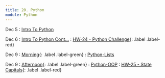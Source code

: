 ```yaml
---
title: 20. Python
module: Python
---
```


Dec 5
: [Intro To Python](https://git.generalassemb.ly/seir-flex-07-25-23/Intro-to-Python)

Dec 6
: [Intro To Python Cont...](https://git.generalassemb.ly/seir-flex-07-25-23/Intro-to-Python)
  : [HW-24 - Python Challenge](https://git.generalassemb.ly/seir-flex-07-25-23/intro_python_challenge){: .label .label-red}

Dec 9
: [Morning](){: .label .label-green}
: [Python-Lists](https://git.generalassemb.ly/seir-flex-07-25-23/Python-Lists-and-Ranges)

Dec 9
: [Afternoon](){: .label .label-green}
: [Python-OOP](https://git.generalassemb.ly/seir-flex-07-25-23/Python-OOP)
  : [HW-25 - State Capitals](https://git.generalassemb.ly/seir-flex-07-25-23/python_state_capitals){: .label .label-red}
